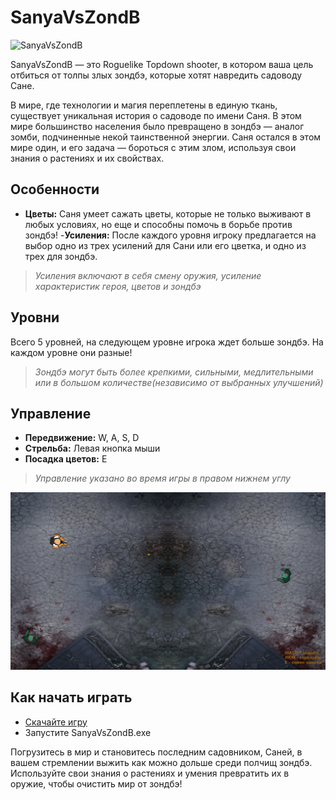 # SanyaVsZondB

![SanyaVsZondB](readmeImg/mainMenu.png)

SanyaVsZondB — это Roguelike Topdown shooter, в котором ваша цель отбиться от толпы злых зондбэ, которые хотят навредить садоводу Сане.

В мире, где технологии и магия переплетены в единую ткань, существует уникальная история о садоводе по имени Саня. 
В этом мире большинство населения было превращено в зондбэ — аналог зомби, подчиненные некой таинственной энергии. 
Саня остался в этом мире один, и его задача — бороться с этим злом, используя свои знания о растениях и их свойствах.

## Особенности

- **Цветы:** Саня умеет сажать цветы, которые не только выживают в любых условиях, но еще и способны помочь в борьбе против зондбэ!
-**Усиления:** После каждого уровня игроку предлагается на выбор одно из трех усилений для Сани или его цветка, и одно из трех для зондбэ.

>_Усиления включают в себя смену оружия, усиление характеристик героя, цветов и зондбэ_

## Уровни

Всего 5 уровней, на следующем уровне игрока ждет больше зондбэ. На каждом уровне они разные!

>_Зондбэ могут быть более крепкими, сильными, медлительными или в большом количестве(независимо от выбранных улучшений)_

## Управление

- **Передвижение:** W, A, S, D
- **Стрельба:** Левая кнопка мыши
- **Посадка цветов:** E

>_Управление указано во время игры в правом нижнем углу_

![Gameplay Screenshot](readmeImg/gameplay.png)

## Как начать играть
   - [Скачайте игру](https://drive.google.com/drive/folders/1_n-99lUDDgi3Uo6MSwFxeWH47Mr1PCGT?usp=sharing)
   - Запустите SanyaVsZondB.exe

Погрузитесь в мир и становитесь последним садовником, Саней, в вашем стремлении выжить как можно дольше среди полчищ зондбэ. 
Используйте свои знания о растениях и умения превратить их в оружие, чтобы очистить мир от зондбэ!
